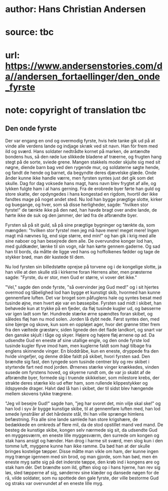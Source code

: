 # author: Hans Christian Andersen
# source: tbc
# url: https://www.andersenstories.com/da//andersen_fortaellinger/den_onde_fyrste
# note: copyright of translation tbc

## Den onde fyrste 

Der var engang en ond og overmodig fyrste, hvis hele tanke gik ud på at
vinde alle verdens lande og indjage skræk ved sit navn. Han fór frem med
ild og sværd. Hans soldater nedtrådte kornet på marken, de antændte
bondens hus, så den røde lue slikkede bladene af træerne, og frugten
hang stegt på de sorte, sviede grene. Mangen stakkels moder skjulte sig
med sit nøgne, diende barn bag ved den rygende mur, og soldaterne søgte
hende, og fandt de hende og barnet, da begyndte deres djævelske glæde.
Onde ånder kunne ikke handle værre, men fyrsten syntes just det gik som
det skulle. Dag for dag voksede hans magt, hans navn blev frygtet af
alle, og lykken fulgte ham i al hans gerning. Fra de erobrede byer førte
han guld og store skatte, der opdyngedes i hans kongestad en rigdom,
hvortil der ikke fandtes mage på noget andet sted. Nu lod han bygge
prægtige slotte, kirker og buegange, og hver, som så disse herligheder,
sagde: "hvilken stor fyrste!" de tænkte ikke på den nød, han havde
bragt over andre lande, de hørte ikke de suk og den jammer, der lød fra
de afbrændte byer.

Fyrsten så på sit guld, så på sine prægtige bygninger og tænkte da, som
mængden: "hvilken stor fyrste! men jeg må have mere! meget mere! Ingen
magt må nævnes lig, end sige større, end min!" og han gik i krig med
alle sine naboer og han besejrede dem alle. De overvundne konger lod
han, med guldkæder, lænke til sin vogn, når han kørte gennem gaderne. Og
sad han til bords, da måtte de ligge ved hans og hoffolkenes fødder og
tage de stykker brød, man dér kastede til dem.

Nu lod fyrsten sin billedstøtte oprejse på torvene og i de kongelige
slotte, ja han ville at den skulle stå i kirkerne foran Herrens alter,
men præsterne sagde: "Fyrste, du er stor, men Gud er større, vi vover
det ikke."

"Vel," sagde den onde fyrste, "så overvinder jeg Gud med!" og i sit
hjertes overmod og tåbelighed lod han bygge et kunstigt skib, hvormed
han kunne gennemfare luften. Det var broget som påfuglens hale og syntes
besat med tusinde øjne, men hvert øje var en bøssepibe. Fyrsten sad midt
i skibet, han behøvede kun at trykke på en fjeder, da fløj tusinde
kugler ud, og bøsserne var igen ladt som før. Hundrede stærke ørne
spændtes foran skibet, og således fløj han nu mod solen. Jorden lå dybt
nede. Først syntes den, med sine bjerge og skove, kun som en oppløjet
ager, hvor det grønne titter frem fra den væltede græstørv, siden
lignede den det flade landkort, og snart var den ganske skjult i tåge og
skyer. Højere og højere fløj ørnene op ad. Da udsendte Gud en eneste af
sine utallige engle, og den onde fyrste lod tusinde kugler flyve imod
ham, men kuglerne faldt som hagl tilbage fra englens skinnende vinger.
En bloddråbe, kun en eneste, dryppede fra den hvide vingefjer, og denne
dråbe faldt på skibet, hvori fyrsten sad. Den brændte sig fast, den
tyngede som tusinde centner bly og rev skibet i styrtende fart ned mod
jorden. Ørnenes stærke vinger knækkedes, vinden susede om fyrstens
hoved, og skyerne rundt om, de var jo skabt af de afbrændte byer,
formede sig i truende skikkelser, som milestore krebs, der strakte deres
stærke klo ud efter ham, som rullende klippestykker og ildspyende
drager. Halvt død lå han i skibet, der til sidst blev hængende mellem
skovens tykke trægrene.

"Jeg vil besejre Gud!" sagde han, "jeg har svoret det, min vilje skal
ske!" og han lod i syv år bygge kunstige skibe, til at gennemfare
luften med, han lod smede lynstråler af det hårdeste stål, thi han ville
sprænge himlens befæstning. Fra alle sine lande samlede han store
krigshære, de bedækkede en omkreds af flere mil, da de stod opstillet
mand ved mand. De besteg de kunstige skibe, kongen selv nærmede sig sit,
da udsendte Gud en myggesværm, en eneste lille myggesværm, den surrede
om kongen og stak hans ansigt og hænder. Han drog i harme sit sværd, men
slog kun i den tomme luft, myggene kunne han ikke ramme. Da bød han at
der skulle bringes kostelige tæpper. Disse måtte man vikle om ham, der
kunne ingen myg trænge igennem med sin brod, og man gjorde, som han bød,
men én eneste myg satte sig på det inderste tæppe, den krøb ind i
kongens øre og stak ham dér. Det brændte som ild, giften slog op i hans
hjerne, han rev sig løs, sled tæpperne af sig, sønderrev sine klæder og
dansede nøgen for de rå, vilde soldater, som nu spottede den gale
fyrste, der ville bestorme Gud og straks var overvundet af en eneste
lille myg.
